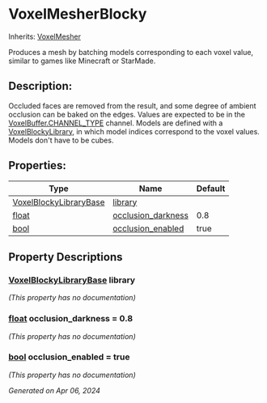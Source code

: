 # VoxelMesherBlocky

Inherits: [VoxelMesher](VoxelMesher.md)

Produces a mesh by batching models corresponding to each voxel value, similar to games like Minecraft or StarMade.

## Description: 

Occluded faces are removed from the result, and some degree of ambient occlusion can be baked on the edges. Values are expected to be in the [VoxelBuffer.CHANNEL_TYPE](VoxelBuffer.md#i_CHANNEL_TYPE) channel. Models are defined with a [VoxelBlockyLibrary](VoxelBlockyLibrary.md), in which model indices correspond to the voxel values. Models don't have to be cubes.

## Properties: 


Type                                                                      | Name                                         | Default 
------------------------------------------------------------------------- | -------------------------------------------- | --------
[VoxelBlockyLibraryBase](VoxelBlockyLibraryBase.md)                       | [library](#i_library)                        |         
[float](https://docs.godotengine.org/en/stable/classes/class_float.html)  | [occlusion_darkness](#i_occlusion_darkness)  | 0.8     
[bool](https://docs.godotengine.org/en/stable/classes/class_bool.html)    | [occlusion_enabled](#i_occlusion_enabled)    | true    
<p></p>

## Property Descriptions

### [VoxelBlockyLibraryBase](VoxelBlockyLibraryBase.md)<span id="i_library"></span> **library**

*(This property has no documentation)*

### [float](https://docs.godotengine.org/en/stable/classes/class_float.html)<span id="i_occlusion_darkness"></span> **occlusion_darkness** = 0.8

*(This property has no documentation)*

### [bool](https://docs.godotengine.org/en/stable/classes/class_bool.html)<span id="i_occlusion_enabled"></span> **occlusion_enabled** = true

*(This property has no documentation)*

_Generated on Apr 06, 2024_
